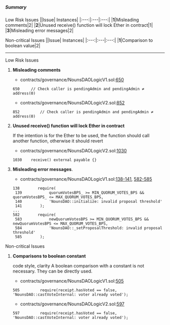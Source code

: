 ##### Summary

Low Risk Issues
||Issue| Instances|
|:---:|:---|:---:|
|**1**|Misleading comments|2|
|**2**|Unused receive() function will lock Ether in contract|1|
|**3**|Misleading error messages|2|

Non-critical Issues
||Issue| Instances|
|:---:|:---|:---:|
|**1**|Comparison to boolean value|2|

---

Low Risk Issues

1. **Misleading comments**

   - contracts/governance/NounsDAOLogicV1.sol:[650](https://github.com/code-423n4/2022-08-nounsdao/blob/45411325ec14c6d747b999a40367d3c5109b5a89/contracts/governance/NounsDAOLogicV1.sol#L650)

   ```solidity
   650     // Check caller is pendingAdmin and pendingAdmin ≠ address(0)
   ```

   - contracts/governance/NounsDAOLogicV2.sol:[852](https://github.com/code-423n4/2022-08-nounsdao/blob/45411325ec14c6d747b999a40367d3c5109b5a89/contracts/governance/NounsDAOLogicV2.sol#L852)

   ```solidity
   852         // Check caller is pendingAdmin and pendingAdmin ≠ address(0)
   ```

2. **Unused receive() function will lock Ether in contract**

   If the intention is for the Ether to be used, the function should call another function, otherwise it should revert

   - contracts/governance/NounsDAOLogicV2.sol:[1030](https://github.com/code-423n4/2022-08-nounsdao/blob/45411325ec14c6d747b999a40367d3c5109b5a89/contracts/governance/NounsDAOLogicV2.sol#L1030)

   ```solidity
   1030    receive() external payable {}
   ```

3. **Misleading error messages**.

   - contracts/governance/NounsDAOLogicV1.sol:[138-141](https://github.com/code-423n4/2022-08-nounsdao/blob/45411325ec14c6d747b999a40367d3c5109b5a89/contracts/governance/NounsDAOLogicV1.sol#L138-L141), [582-585](https://github.com/code-423n4/2022-08-nounsdao/blob/45411325ec14c6d747b999a40367d3c5109b5a89/contracts/governance/NounsDAOLogicV1.sol#L582-L585)

   ```solidity
   138        require(
    139            quorumVotesBPS_ >= MIN_QUORUM_VOTES_BPS && quorumVotesBPS_ <= MAX_QUORUM_VOTES_BPS,
    140            'NounsDAO::initialize: invalid proposal threshold'
    141        );
   ...
   582        require(
    583            newQuorumVotesBPS >= MIN_QUORUM_VOTES_BPS && newQuorumVotesBPS <= MAX_QUORUM_VOTES_BPS,
    584            'NounsDAO::_setProposalThreshold: invalid proposal threshold'
    585        );
   ```

Non-critical Issues

1. **Comparisons to boolean constant**

   code style, clarity
   A boolean comparison with a constant is not necessary. They can be directly used.

   - contracts/governance/NounsDAOLogicV1.sol:[505](https://github.com/code-423n4/2022-08-nounsdao/blob/45411325ec14c6d747b999a40367d3c5109b5a89/contracts/governance/NounsDAOLogicV1.sol#L505)

   ```solidity
   505         require(receipt.hasVoted == false, 'NounsDAO::castVoteInternal: voter already voted');
   ```

   - contracts/governance/NounsDAOLogicV2.sol:[597](https://github.com/code-423n4/2022-08-nounsdao/blob/45411325ec14c6d747b999a40367d3c5109b5a89/contracts/governance/NounsDAOLogicV2.sol#L597)

   ```solidity
   597         require(receipt.hasVoted == false, 'NounsDAO::castVoteInternal: voter already voted');
   ```
